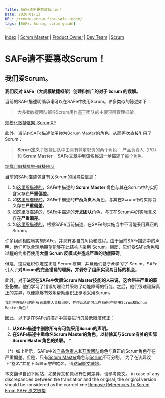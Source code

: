 ```yaml
---
Title: SAFe请不要篡改Scrum！
Date: 2020-01-13
URL: /remove-scrum-from-safe-index/
tags: [SAFe, Scrum, scrum guide]
---
```


[Index](/remove-scrum-from-safe-index/) | [Scrum Master](/remove-scrum-from-safe-sm/) | [Product Owner](/remove-scrum-from-safe-po/) | [Dev Team](/remove-scrum-from-safe-devteam/) | [Scrum](/remove-scrum-from-safe-scrum/)

# SAFe请不要篡改Scrum！

## 我们爱Scrum。

**我们反对 SAFe（大规模敏捷框架）创建和推广的对于 Scrum 的误解。**

当前的SAFe描述明确承诺可以在SAFe中使用Scrum。许多类似的陈述如下：

> 大多数敏捷团队都将Scrum用作基于团队的主要项目管理框架。

[规模化敏捷框架-ScrumXP](https://www.scaledagileframework.com/scrumxp/)

此外，当前的SAFe描述使用称为Scrum Master的角色，从而再次直接引用了 Scrum：

> **Scrum定义**了敏捷团队中由具有特定职责的两个角色： 产品负责人（PO）和 **Scrum Master** 。**SAFe文章中用该名称进一步描述**了每个角色。

[规模化敏捷框架-敏捷团队](https://www.scaledagileframework.com/agile-teams/)

当前的SAFe描述包含有关Scrum的误导性信息：
1. 如[这里所描述的](/remove-scrum-from-safe-sm/)，SAFe中描述的 **Scrum Master** 角色与其在Scrum中的实际含义存在**严重偏差**。
2. 如[这里所描述的](/remove-scrum-from-safe-po/)，SAFe中描述的**产品负责人**角色，与其在Scrum中的实际含义存在**严重偏差**。
3. 如[这里所描述的](/remove-scrum-from-safe-devteam/)，SAFe中描述的**开发团队**角色，与其在Scrum中的实际含义存在**严重偏差**。
4. 如[这里所描述的](/remove-scrum-from-safe-scrum/)，根据SAFe当前描述，在SAFe的实施当中不可能采用真正的Scrum。

许多组织相应地实施SAFe，并具有各自的角色和过程。由于当前SAFe描述中的声明，他们可以合理地期望能够在此结构内采用 Scrum。相反，它们受SAFe角色和过程的约束而使用**大量 Scrum 反模式并造成严重的功能障碍**。

但是，这些组织假定这正是 Scrum 框架，并且他们基于此学习了 Scrum。SAFe引入了**对Scrum的完全错误的理解，并剥夺了组织实现其目标的机会**。

此外，对于**决定在SAFe中发展Scrum Master技能的人来说，这会带来严重的职业伤害**。他们学习了错误的理论并采取了功能障碍的行为。之后，他们很难理解真正的差异，以便能够有效地帮助组织正确地采用Scrum。

	我们呼吁SAFe的所有者尊重人员和组织，并停止承诺可以在SAFe中使用Scrum和Scrum Master角色！

因此，以下是在SAFe的描述中需要进行的最低限度修正：

1. **从SAFe描述中删除所有有可能采用Scrum的声明。**
2. **在SAFe描述中重命名Scrum Master的角色，以排除其与Scrum有关的实际Scrum Master角色的关联。** *

（\*）如上所示，SAFe中的[产品负责人](/remove-scrum-from-safe-po/)和[开发团队](/remove-scrum-from-safe-devteam/)角色与真正的Scrum角色存在严重偏差。但是，只有[Scrum Master](/remove-scrum-from-safe-sm/)角色与[Scrum](/remove-scrum-from-safe-scrum/)不可分割。
为了在该异议下“签名”并在下面显示您的姓名，请[访问原文链接](https://remove-scrum-from-safe.tilda.ws/Objection#rec151801408)。


本文翻译自如下网站，如果译文和原稿有任何差异，请参考原文。
in case of any discrepancies between the translation and the original, the original version should be considered as the correct one
[Remove References To Scrum From SAFe!原文链接](https://remove-scrum-from-safe.tilda.ws/)

